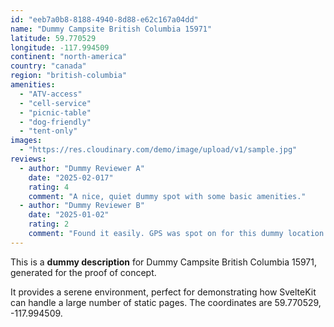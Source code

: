 ```yaml
---
id: "eeb7a0b8-8188-4940-8d88-e62c167a04dd"
name: "Dummy Campsite British Columbia 15971"
latitude: 59.770529
longitude: -117.994509
continent: "north-america"
country: "canada"
region: "british-columbia"
amenities:
  - "ATV-access"
  - "cell-service"
  - "picnic-table"
  - "dog-friendly"
  - "tent-only"
images:
  - "https://res.cloudinary.com/demo/image/upload/v1/sample.jpg"
reviews:
  - author: "Dummy Reviewer A"
    date: "2025-02-017"
    rating: 4
    comment: "A nice, quiet dummy spot with some basic amenities."
  - author: "Dummy Reviewer B"
    date: "2025-01-02"
    rating: 2
    comment: "Found it easily. GPS was spot on for this dummy location."
---
```


This is a **dummy description** for Dummy Campsite British Columbia 15971, generated for the proof of concept.

It provides a serene environment, perfect for demonstrating how SvelteKit can handle a large number of static pages. The coordinates are 59.770529, -117.994509.
